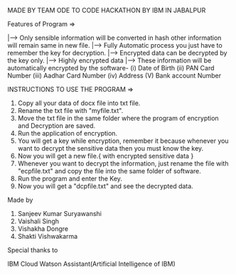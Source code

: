 MADE BY TEAM ODE TO CODE 
HACKATHON BY IBM IN JABALPUR

Features of Program =>


|--> Only sensible information will be converted in hash other information will remain same in new file.
|--> Fully Automatic process you just have to remember the key for decryption.
|--> Encrypted data can be decrypted by the key only.
|--> Highly encrypted data
|--> These information will be automatically encrypted by the software-
(i)   Date of Birth
(ii)  PAN Card Number
(iii) Aadhar Card Number
(iv)  Address
(V)   Bank account Number



INSTRUCTIONS TO USE THE PROGRAM =>

1. Copy all your data of docx file into txt file.
2. Rename the txt file with "myfile.txt".
3. Move the txt file in the same folder where the program of encryption and Decryption are saved.
4. Run the application of encryption.
5. You will get a key while encryption, remember it because whenever you want to decrypt the sensitive data then you must know the key.
6. Now you will get a new file.{ with encrypted sensitive data }
7. Whenever you want to decrypt the information, just rename the file with "ecpfile.txt" and copy the file into the same folder of software.
8. Run the program and enter the Key.
9. Now you will get a "dcpfile.txt" and see the decrypted data.





Made by

1. Sanjeev Kumar Suryawanshi
2. Vaishali Singh
3. Vishakha Dongre
4. Shakti Vishwakarma


Special thanks to

IBM Cloud
Watson Assistant(Artificial Intelligence of IBM)
